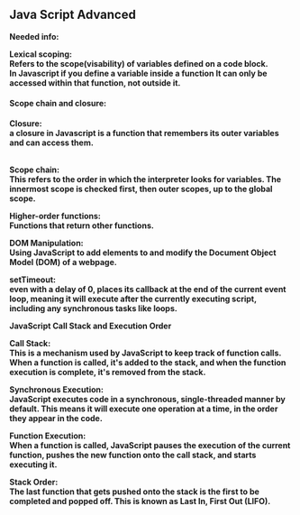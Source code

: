 ## Java Script Advanced

<b>Needed info:

<b>Lexical scoping:<br> 
Refers to the scope(visability) of variables defined on a code block.<br> 
In Javascript if you define a variable inside a function It can only be accessed within that function,
not outside it.

<h4>Scope chain and closure:</h4>
<b>Closure:<br> 
a closure in Javascript is a function that remembers its outer variables and can access them.

<br><b>Scope chain:<br>
This refers to the order in which the interpreter looks for variables. The innermost scope is checked first, then outer scopes, up to the global scope.

<b>Higher-order functions:<br>
Functions that return other functions.

<b>DOM Manipulation:<br>
Using JavaScript to add elements to and modify the Document Object Model (DOM) of a webpage.

<b>setTimeout:<br>
even with a delay of 0, places its callback at the end of the current event loop,
meaning it will execute after the currently executing script,
including any synchronous tasks like loops.

<b>JavaScript Call Stack and Execution Order<br>

<b>Call Stack:<br>
This is a mechanism used by JavaScript to keep track of function calls.
When a function is called, it's added to the stack, and when the function execution is complete, 
it's removed from the stack.

<b>Synchronous Execution:<br>
JavaScript executes code in a synchronous, single-threaded manner by default.
This means it will execute one operation at a time, in the order they appear in the code.

<b>Function Execution:<br>
When a function is called, JavaScript pauses the execution of the current function,
pushes the new function onto the call stack, and starts executing it.

<b>Stack Order:<br>
The last function that gets pushed onto the stack is the first to be completed and popped off.
This is known as Last In, First Out (LIFO).
